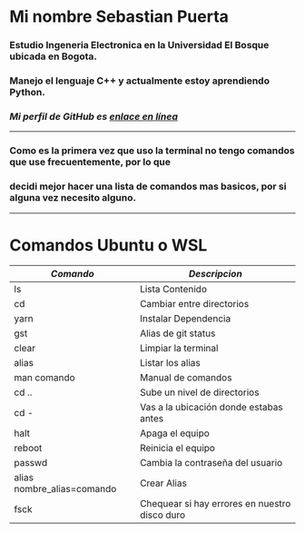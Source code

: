 # **Mi nombre Sebastian Puerta**
### Estudio **Ingeneria Electronica** en la Universidad El Bosque ubicada en Bogota.
### Manejo el lenguaje **C++** y actualmente estoy aprendiendo **Python**.

### ***Mi perfil de GitHub es [enlace en línea](https://github.com/idkwrld)*** 
*** 
### Como es la primera vez que uso la terminal no tengo comandos que use frecuentemente, por lo que
### decidi mejor hacer una lista de comandos mas basicos, por si alguna vez necesito alguno.
***
# Comandos Ubuntu  o WSL

|*Comando*                   | *Descripcion*                                 |
|----------------------------|-----------------------------------------------|
| ls                         | Lista Contenido                               |
| cd                         | Cambiar entre directorios                     |
| yarn                       | Instalar Dependencia                          |
| gst                        | Alias de git status                           |
| clear                      | Limpiar la terminal                           |
| alias                      | Listar los alias                              |
| man comando                | Manual de comandos                            |
| cd ..                      | Sube un nivel de directorios                  |
| cd -                       | Vas a la ubicación donde estabas antes        |
| halt                       | Apaga el equipo                               |
| reboot                     | Reinicia el equipo                            |
| passwd                     | Cambia la contraseña del usuario              |
| alias nombre_alias=comando | Crear Alias                                   |
| fsck                       | Chequear si hay errores en nuestro disco duro |

